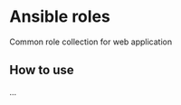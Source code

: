 Ansible roles
=============

Common role collection for web application


How to use
----------

...


